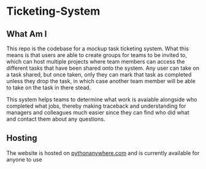 # Ticketing-System

## What Am I
This repo is the codebase for a mockup task ticketing system. What this means is that users are able to create groups for teams to be invited to, which can host multiple projects where team members can access the different tasks that have been shared onto the system. Any user can take on a task shared, but once taken, only they can mark that task as completed unless they drop the task, in which case another team member will be able to take on the task in there stead.

This system helps teams to determine what work is avaiable alongside who completed what jobs, thereby making traceback and understanding for managers and colleagues much easier since they can find who did what and contact them about any questions.

## Hosting
The website is hosted on [pythonanywhere.com](https://www.pythonanywhere.com) and is currently available for anyone to use

